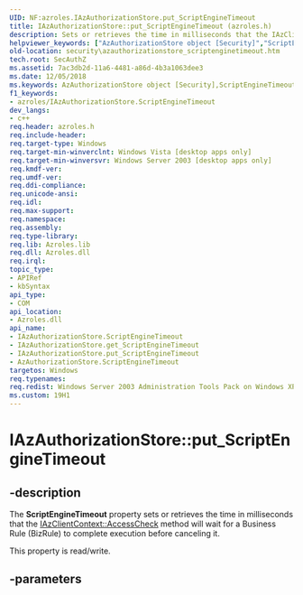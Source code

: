 ```yaml
---
UID: NF:azroles.IAzAuthorizationStore.put_ScriptEngineTimeout
title: IAzAuthorizationStore::put_ScriptEngineTimeout (azroles.h)
description: Sets or retrieves the time in milliseconds that the IAzClientContext::AccessCheck method will wait for a Business Rule (BizRule) to complete execution before canceling it.helpviewer_keywords: ["AzAuthorizationStore object [Security]","ScriptEngineTimeout property","IAzAuthorizationStore interface [Security]","ScriptEngineTimeout property","IAzAuthorizationStore.ScriptEngineTimeout","IAzAuthorizationStore.put_ScriptEngineTimeout","IAzAuthorizationStore::ScriptEngineTimeout","IAzAuthorizationStore::get_ScriptEngineTimeout","IAzAuthorizationStore::put_ScriptEngineTimeout","ScriptEngineTimeout property [Security]","ScriptEngineTimeout property [Security]","AzAuthorizationStore object","ScriptEngineTimeout property [Security]","IAzAuthorizationStore interface","azroles/IAzAuthorizationStore::ScriptEngineTimeout","azroles/IAzAuthorizationStore::get_ScriptEngineTimeout","azroles/IAzAuthorizationStore::put_ScriptEngineTimeout","put_ScriptEngineTimeout","security.azauthorizationstore_scriptenginetimeout"]
old-location: security\azauthorizationstore_scriptenginetimeout.htm
tech.root: SecAuthZ
ms.assetid: 7ac3db2d-11a6-4481-a86d-4b3a1063dee3
ms.date: 12/05/2018
ms.keywords: AzAuthorizationStore object [Security],ScriptEngineTimeout property, IAzAuthorizationStore interface [Security],ScriptEngineTimeout property, IAzAuthorizationStore.ScriptEngineTimeout, IAzAuthorizationStore.put_ScriptEngineTimeout, IAzAuthorizationStore::ScriptEngineTimeout, IAzAuthorizationStore::get_ScriptEngineTimeout, IAzAuthorizationStore::put_ScriptEngineTimeout, ScriptEngineTimeout property [Security], ScriptEngineTimeout property [Security],AzAuthorizationStore object, ScriptEngineTimeout property [Security],IAzAuthorizationStore interface, azroles/IAzAuthorizationStore::ScriptEngineTimeout, azroles/IAzAuthorizationStore::get_ScriptEngineTimeout, azroles/IAzAuthorizationStore::put_ScriptEngineTimeout, put_ScriptEngineTimeout, security.azauthorizationstore_scriptenginetimeout
f1_keywords:
- azroles/IAzAuthorizationStore.ScriptEngineTimeout
dev_langs:
- c++
req.header: azroles.h
req.include-header: 
req.target-type: Windows
req.target-min-winverclnt: Windows Vista [desktop apps only]
req.target-min-winversvr: Windows Server 2003 [desktop apps only]
req.kmdf-ver: 
req.umdf-ver: 
req.ddi-compliance: 
req.unicode-ansi: 
req.idl: 
req.max-support: 
req.namespace: 
req.assembly: 
req.type-library: 
req.lib: Azroles.lib
req.dll: Azroles.dll
req.irql: 
topic_type:
- APIRef
- kbSyntax
api_type:
- COM
api_location:
- Azroles.dll
api_name:
- IAzAuthorizationStore.ScriptEngineTimeout
- IAzAuthorizationStore.get_ScriptEngineTimeout
- IAzAuthorizationStore.put_ScriptEngineTimeout
- AzAuthorizationStore.ScriptEngineTimeout
targetos: Windows
req.typenames: 
req.redist: Windows Server 2003 Administration Tools Pack on Windows XP
ms.custom: 19H1
---
```


# IAzAuthorizationStore::put_ScriptEngineTimeout


## -description


The <b>ScriptEngineTimeout</b> property sets or retrieves the time in milliseconds that the <a href="https://docs.microsoft.com/windows/desktop/api/azroles/nf-azroles-iazclientcontext-accesscheck">IAzClientContext::AccessCheck</a> method will wait for a Business Rule (BizRule) to complete execution before canceling it.

This property is read/write.


## -parameters

